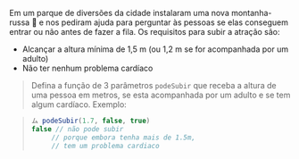 Em um parque de diversões da cidade instalaram uma nova montanha-russa :roller_coaster: e nos pediram ajuda para perguntar às pessoas se elas conseguem entrar ou não antes de fazer a fila. Os requisitos para subir a atração são:

* Alcançar a altura mínima de 1,5 m (ou 1,2 m se for acompanhada por um adulto)
* Não ter nenhum problema cardíaco

> Defina a função de 3 parâmetros `podeSubir` que receba a altura de uma pessoa em metros, se esta acompanhada por um adulto e se tem algum cardíaco. Exemplo:

> ``` javascript
> ム podeSubir(1.7, false, true)
> false // não pode subir
>      // porque embora tenha mais de 1.5m, 
>      // tem um problema cardiaco
> ```
